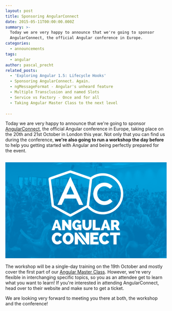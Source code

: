 ```yaml
---
layout: post
title: Sponsoring AngularConnect
date: 2015-05-11T00:00:00.000Z
summary: >-
  Today we are very happy to announce that we're going to sponsor
  AngularConnect, the official Angular conference in Europe.
categories:
  - announcements
tags:
  - angular
author: pascal_precht
related_posts:
  - 'Exploring Angular 1.5: Lifecycle Hooks'
  - Sponsoring AngularConnect. Again.
  - ngMessageFormat - Angular's unheard feature
  - Multiple Transclusion and named Slots
  - Service vs Factory - Once and for all
  - Taking Angular Master Class to the next level

---
```


Today we are very happy to announce that we're going to sponsor [AngularConnect](http://angularconnect.com), the official Angular conference in Europe, taking place on the 20th and 21st October in London this year. Not only that you can find us during the conference, **we're  also going to run a workshop the day before** to help you getting started with Angular and being perfectly prepared for the event.

<div style="text-align: center; margin-top: 2em; margin-bottom: 1em;">
  <img src="/images/angularconnect.png">
</div>

The workshop will be a single-day training on the 19th October and mostly cover the first part of our [Angular Master Class](http://thoughtram.io/angular-master-class.html). However, we're very flexible in interchanging specific topics, so you as an attendee get to learn what you want to learn! If you're interested in attending AngularConnect, head over to their website and make sure to get a ticket.

We are looking very forward to meeting you there at both, the workshop and the conference!
